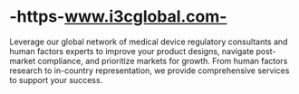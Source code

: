 # -https-www.i3cglobal.com-
Leverage our global network of medical device regulatory consultants and human factors experts to improve your product designs, navigate post-market compliance, and prioritize markets for growth. From human factors research to in-country representation, we provide comprehensive services to support your success.
